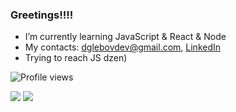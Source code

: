 ### Greetings!!!!


- I’m currently learning JavaScript & React & Node
- My contacts: dglebovdev@gmail.com, [LinkedIn](https://www.linkedin.com/in/dmitriy-glebov-9aa614210/)
- Trying to reach JS dzen)

<!-- [![Anurag's GitHub stats](https://github-readme-stats.vercel.app/api?username=CommanderCoolDev)](https://github.com/anuraghazra/github-readme-stats) -->
![Profile views](https://gpvc.arturio.dev/CommanderCoolDev)

<img src="https://github-readme-stats.vercel.app/api?username=CommanderCoolDev&show_icons=true&theme=merko">
<img src="https://github-readme-stats.vercel.app/api/top-langs/?username=CommanderCoolDev&layout=compact&show_icons=true&theme=merko">





